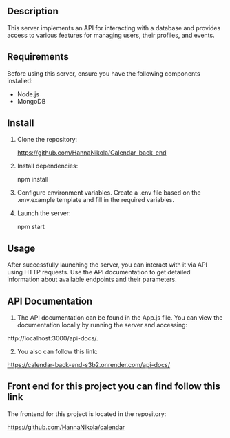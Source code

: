 
## Description

This server implements an API for interacting with a database and provides access to various features for managing users, their profiles, and events.

## Requirements

Before using this server, ensure you have the following components installed:

- Node.js
- MongoDB

## Install

1. Clone the repository: 

   https://github.com/HannaNikola/Calendar_back_end


3. Install dependencies:

   npm install

4. Configure environment variables. Create a .env file based on the .env.example template and fill in the required variables.

5. Launch the server:

   npm start

## Usage

After successfully launching the server, you can interact with it via API using HTTP requests. Use the API documentation to get detailed information about available endpoints and their parameters.

## API Documentation

1. The API documentation can be found in the App.js file.
You can view the documentation locally by running the server and accessing:

 http://localhost:3000/api-docs/.

2. You also can follow this link:

https://calendar-back-end-s3b2.onrender.com/api-docs/

## Front end for this project you can find follow this link 
The frontend for this project is located in the repository:

https://github.com/HannaNikola/calendar









